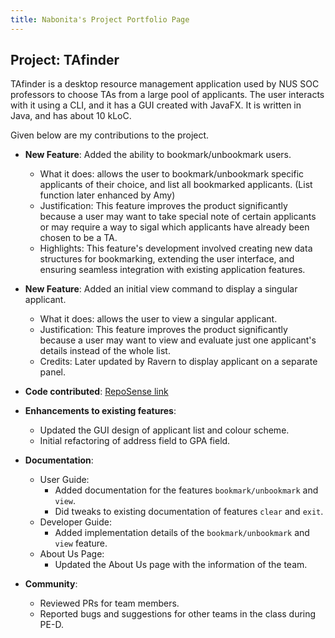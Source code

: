 ```yaml
---
title: Nabonita's Project Portfolio Page
---
```


## Project: TAfinder

TAfinder is a desktop resource management application used by NUS SOC professors to choose TAs from a large pool of applicants. The user interacts with it using a CLI, and it has a GUI created with JavaFX. It is written in Java, and has about 10 kLoC.

Given below are my contributions to the project.

* **New Feature**: Added the ability to bookmark/unbookmark users.
    * What it does: allows the user to bookmark/unbookmark specific applicants of their choice, and list all bookmarked applicants. (List function later enhanced by Amy)
    * Justification: This feature improves the product significantly because a user may want to take special note of certain applicants or may require a way to sigal which applicants have already been chosen to be a TA.
    * Highlights: This feature's development involved creating new data structures for bookmarking, extending the user interface, and ensuring seamless integration with existing application features.


* **New Feature**: Added an initial view command to display a singular applicant.
    * What it does: allows the user to view a singular applicant.
    * Justification: This feature improves the product significantly because a user may want to view and evaluate just one applicant's details instead of the whole list.
    * Credits: Later updated by Ravern to display applicant on a separate panel.

* **Code contributed**: [RepoSense link](https://nus-cs2103-ay2324s1.github.io/tp-dashboard/?search=nabonitasen&breakdown=true)

* **Enhancements to existing features**:
    * Updated the GUI design of applicant list and colour scheme.
    * Initial refactoring of address field to GPA field.

* **Documentation**:
    * User Guide:
        * Added documentation for the features `bookmark/unbookmark` and `view`.
        * Did tweaks to existing documentation of features `clear` and `exit`.
    * Developer Guide:
        * Added implementation details of the `bookmark/unbookmark` and `view` feature.
    * About Us Page:
        * Updated the About Us page with the information of the team.

* **Community**:
    * Reviewed PRs for team members.
    * Reported bugs and suggestions for other teams in the class during PE-D.

